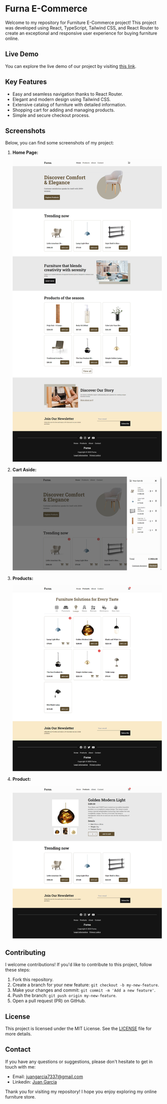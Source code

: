 # Furna E-Commerce

Welcome to my repository for Furniture E-Commerce project! This project was developed using React, TypeScript, Tailwind CSS, and React Router to create an exceptional and responsive user experience for buying furniture online.

## Live Demo

You can explore the live demo of our project by visiting [this link](https://juangh19.github.io/furna/).

## Key Features

- Easy and seamless navigation thanks to React Router.
- Elegant and modern design using Tailwind CSS.
- Extensive catalog of furniture with detailed information.
- Shopping cart for adding and managing products.
- Simple and secure checkout process.

## Screenshots

Below, you can find some screenshots of my project:

1. **Home Page:**

   ![Home Page](/public/assets/images/HomePage.jpeg)

2. **Cart Aside:**

   ![Cart Aside](/public/assets/images/CartAside.jpeg)

3. **Products:**

   ![Products](/public/assets/images/Products.jpeg)

4. **Product:**

   ![Product](/public/assets/images/Product.jpeg)

## Contributing

I welcome contributions! If you'd like to contribute to this project, follow these steps:

1. Fork this repository.
2. Create a branch for your new feature: `git checkout -b my-new-feature`.
3. Make your changes and commit: `git commit -m 'Add a new feature'`.
4. Push the branch: `git push origin my-new-feature`.
5. Open a pull request (PR) on GitHub.

## License

This project is licensed under the MIT License. See the [LICENSE](LICENSE) file for more details.

## Contact

If you have any questions or suggestions, please don't hesitate to get in touch with me:

- Email: juangarcia7337@gmail.com
- Linkedin: [Juan Garcia](https://www.linkedin.com/in/juan-camilo-garc%C3%ADa-hern%C3%A1ndez-5b179127a/)

Thank you for visiting my repository! I hope you enjoy exploring my online furniture store.

